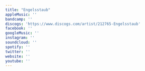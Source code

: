 ```yaml
---
title: "Engelsstaub"
appleMusic: ''
bandcamp: ''
discogs: 'https://www.discogs.com/artist/212765-Engelsstaub'
facebook: ''
googleMusic: ''
instagram: ''
soundcloud: ''
spotify: ''
twitter: ''
website: ''
youtube: ''
---
```

